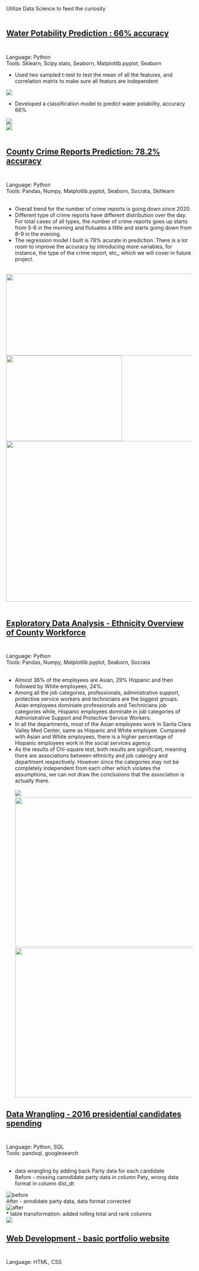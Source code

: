 Utilize Data Science to feed the curiosity<br><br>
## [Water Potability Prediction : 66% accuracy](https://www.kaggle.com/chsoph/task-water-potability-prediction-66-accuracy)<br><br>
Language: Python <br>
Tools: Sklearn, Scipy.stats, Seaborn, Matplotlib.pyplot, Seaborn<br>
* Used two sampled t-test to test the mean of all the features, and correlation matrix to make sure all featurs are independent

<img src="./water-pred--corr-mtrix.PNG"> <br>

* Developed a classification model to predict water potability, accuracy 66% <br>

<img src="./water-pred-model-comparison.PNG"> <br>
<img src="./water-pred-classification-results.PNG"> <br><br>

## [County Crime Reports Prediction: 78.2% accuracy](https://github.com/ChantieSophia/scc-crime-reports)<br><br>
Language: Python <br>
Tools: Pandas, Numpy, Matplotlib.pyplot, Seaborn, Socrata, Skitlearn<br><br>
* Overall trend for the number of crime reports is going down since 2020.<br>
* Different type of crime reports have different distribution over the day. For total cases of all types, the number of crime reports goes up starts from 5-6 in the morning and flutuates a little and starts going down from 8-9 in the evening.<br>
* The regression model I built is 78% acurate in prediction. There is a lot room to improve the accuracy by introducing more variables, for instance, the type of the crime report, etc,, which we will cover in future project.<br><br>
<img src="./overall-trend.PNG" width="600" height ="221">
<img src="./count-by-hours.PNG" width="312" height ="231">
<img src="./count-by-hour-type.PNG" width="1088" height ="434"> <br><br>

## [Exploratory Data Analysis - Ethnicity Overview of County Workforce](https://github.com/ChantieSophia/scc-employee)<br><br>
Language: Python <br>
Tools: Pandas, Numpy, Matplotlib.pyplot, Seaborn, Socrata <br><br>
* Almost 36% of the employees are Asian, 29% Hispanic and then followed by White employees, 24%.<br>
* Among all the job categories, professionals, administrative support, protective service workers and technicians are the biggest groups. Asian employees dominiate professionals and Technicians job categories while, Hispanic employees dominate in job categories of Administrative Support and Protective Service Workers.<br>
* In all the departments, most of the Asian employees work in Santa Clara Valley Med Center, same as Hispanic and White employee. Compared with Asian and White employees, there is a higher percentage of Hispanic employees work in the social services agency.<br>
* As the results of Chi-square test, both results are significant, meaning there are associations between ethnicity and job cateogry and department respectively. However since the categories may not be completely independent from each other which violates the assumptions, we can not draw the conclusions that the association is actually there.<br><br>
<img src="./Top_3_employee_groups.png"> <br>
<img src="./Employee_count_in_job_category.png" width="600" height="404"> <img src="./employee_count_in_department.png" width="600" height="404">

## [Data Wrangling - 2016 presidential candidates spending](https://github.com/ChantieSophia/2016-president-candidates-spending.git)<br><br>
Language: Python, SQL<br>
Tools: pandsql, googlesearch<br><br>
* data wrangling by adding back Party data for each candidate<br>
Before - missing canndidate party data in column Paty, wrong data format in column dist_dt<br>
<img src="./before.PNG" alt = 'before'>
<br>
After - anndidate party data, data format corrected<br>
<img src="./after.PNG" alt = 'after'>
<br>
* table transformation: added rolling total and rank columns<br>
<img src="./windows-functions.PNG">

## [Web Development - basic portfolio website](https://chantiesophia.github.io/)<br><br>
Language: HTML, CSS<br>
